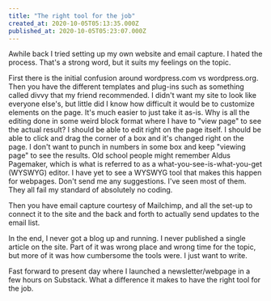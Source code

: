 ```yaml
---
title: "The right tool for the job"
created_at: 2020-10-05T05:13:35.000Z
published_at: 2020-10-05T05:23:07.000Z
---
```

Awhile back I tried setting up my own website and email capture. I hated the process. That's a strong word, but it suits my feelings on the topic. 

First there is the initial confusion around wordpress.com vs wordpress.org. Then you have the different templates and plug-ins such as something called divvy that my friend recommended. I didn't want my site to look like everyone else's, but little did I know how difficult it would be to customize elements on the page. It's much easier to just take it as-is. Why is all the editing done in some weird block format where I have to "view page" to see the actual result? I should be able to edit right on the page itself. I should be able to click and drag the corner of a box and it's changed right on the page. I don't want to punch in numbers in some box and keep "viewing page" to see the results. Old school people might remember Aldus Pagemaker, which is what is referred to as a what-you-see-is-what-you-get (WYSWYG) editor. I have yet to see a WYSWYG tool that makes this happen for webpages. Don't send me any suggestions. I've seen most of them. They all fail my standard of absolutely no coding.

Then you have email capture courtesy of Mailchimp, and all the set-up to connect it to the site and the back and forth to actually send updates to the email list. 

In the end, I never got a blog up and running. I never published a single article on the site. Part of it was wrong place and wrong time for the topic, but more of it was how cumbersome the tools were. I just want to write. 

Fast forward to present day where I launched a newsletter/webpage in a few hours on Substack. What a difference it makes to have the right tool for the job.
